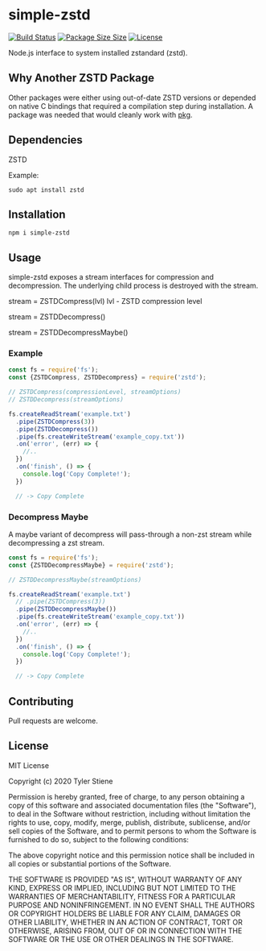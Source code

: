 # simple-zstd

[![Build Status](https://travis-ci.org/Stieneee/simple-zstd.svg?branch=master)](https://travis-ci.org/Stieneee/simple-zstd)
[![Package Size Size](https://badgen.net/badge/packagephobia/install/simple-zstd)](https://packagephobia.now.sh/result?p=simple-zstd)
[![License](https://badgen.net/badge/license/MIT/blue)](https://choosealicense.com/licenses/mit/)

Node.js interface to system installed zstandard (zstd).

## Why Another ZSTD Package

Other packages were either using out-of-date ZSTD versions or depended on native C bindings that required a compilation step during installation.
A package was needed that would cleanly work with [pkg](https://www.npmjs.com/package/pkg).

## Dependencies

ZSTD

Example:

`sudo apt install zstd`

## Installation

`npm i simple-zstd`

## Usage

simple-zstd exposes a stream interfaces for compression and decompression.
The underlying child process is destroyed with the stream.

stream = ZSTDCompress(lvl)
lvl - ZSTD compression level

stream = ZSTDDecompress()

stream = ZSTDDecompressMaybe()

### Example

```javascript
const fs = require('fs');
const {ZSTDCompress, ZSTDDecompress} = require('zstd');

// ZSTDCompress(compressionLevel, streamOptions)
// ZSTDDecompress(streamOptions)

fs.createReadStream('example.txt')
  .pipe(ZSTDCompress(3))
  .pipe(ZSTDDecompress())
  .pipe(fs.createWriteStream('example_copy.txt'))
  .on('error', (err) => {
    //..
  })
  .on('finish', () => {
    console.log('Copy Complete!');
  })

  // -> Copy Complete
```

### Decompress Maybe

A maybe variant of decompress will pass-through a non-zst stream while decompressing a zst stream.

```javascript
const fs = require('fs');
const {ZSTDDecompressMaybe} = require('zstd');

// ZSTDDecompressMaybe(streamOptions)

fs.createReadStream('example.txt')
  // .pipe(ZSTDCompress(3))
  .pipe(ZSTDDecompressMaybe())
  .pipe(fs.createWriteStream('example_copy.txt'))
  .on('error', (err) => {
    //..
  })
  .on('finish', () => {
    console.log('Copy Complete!');
  })

  // -> Copy Complete
```

## Contributing

Pull requests are welcome.

## License

MIT License

Copyright (c) 2020 Tyler Stiene

Permission is hereby granted, free of charge, to any person obtaining a copy
of this software and associated documentation files (the "Software"), to deal
in the Software without restriction, including without limitation the rights
to use, copy, modify, merge, publish, distribute, sublicense, and/or sell
copies of the Software, and to permit persons to whom the Software is
furnished to do so, subject to the following conditions:

The above copyright notice and this permission notice shall be included in all
copies or substantial portions of the Software.

THE SOFTWARE IS PROVIDED "AS IS", WITHOUT WARRANTY OF ANY KIND, EXPRESS OR
IMPLIED, INCLUDING BUT NOT LIMITED TO THE WARRANTIES OF MERCHANTABILITY,
FITNESS FOR A PARTICULAR PURPOSE AND NONINFRINGEMENT. IN NO EVENT SHALL THE
AUTHORS OR COPYRIGHT HOLDERS BE LIABLE FOR ANY CLAIM, DAMAGES OR OTHER
LIABILITY, WHETHER IN AN ACTION OF CONTRACT, TORT OR OTHERWISE, ARISING FROM,
OUT OF OR IN CONNECTION WITH THE SOFTWARE OR THE USE OR OTHER DEALINGS IN THE
SOFTWARE.

